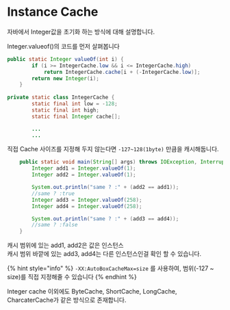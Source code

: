 # Instance Cache

자바에서 Integer값을 초기화 하는 방식에 대해 설명합니다.

Integer.valueof()의 코드를 먼저 살펴봅니다 &#x20;

```java
public static Integer valueOf(int i) {
        if (i >= IntegerCache.low && i <= IntegerCache.high)
            return IntegerCache.cache[i + (-IntegerCache.low)];
        return new Integer(i);
    }
    
private static class IntegerCache {
        static final int low = -128;
        static final int high;
        static final Integer cache[];

        ...
        ...
```

직접 Cache 사이즈를 지정해 두지 않는다면 `-127~128(1byte)` 만큼을 캐시해둡니다.

```java
    public static void main(String[] args) throws IOException, InterruptedException {
        Integer add1 = Integer.valueOf(1);
        Integer add2 = Integer.valueOf(1);

        System.out.println("same ? :" + (add2 == add1));
        //same ? :true
        Integer add3 = Integer.valueOf(258);
        Integer add4 = Integer.valueOf(258);

        System.out.println("same ? :" + (add3 == add4));
        //same ? :false
    }
```

캐시 범위에 있는 add1, add2은 값은 인스턴스\
캐시 범위 바깥에 있는 add3, add4는 다른 인스턴스인걸 확인 할 수 있습니다.

{% hint style="info" %}
`-XX:AutoBoxCacheMax=size` 를  사용하여, 범위(-127 \~ size)를 직접 지정해줄 수 있습니다
{% endhint %}

Integer cache 이외에도 ByteCache, ShortCache, LongCache, CharcaterCache가 같은 방식으로 존재합니다.
